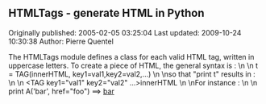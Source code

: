 ## HTMLTags - generate HTML in Python 
Originally published: 2005-02-05 03:25:04 
Last updated: 2009-10-24 10:30:38 
Author: Pierre Quentel 
 
The HTMLTags module defines a class for each valid HTML tag, written in uppercase letters. To create a piece of HTML, the general syntax is :\n\n    t = TAG(innerHTML, key1=val1,key2=val2,...)\n\nso that "print t" results in :\n\n    <TAG key1="val1" key2="val2" ...>innerHTML</TAG>\n\nFor instance :\n\n    print A('bar', href="foo") ==> <A href="foo">bar</A>